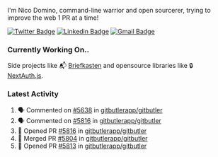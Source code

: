 
I'm Nico Domino, command-line warrior and open sourcerer, trying to improve the web 1 PR at a time!

[![Twitter Badge](https://img.shields.io/badge/-@ndom91-1ca0f1?style=flat-square&labelColor=1ca0f1&logo=twitter&logoColor=white&link=https://twitter.com/ndom91)](https://twitter.com/ndom91) [![Linkedin Badge](https://img.shields.io/badge/-ndom91-blue?style=flat-square&logo=Linkedin&logoColor=white&link=https://www.linkedin.com/in/ndom91/)](https://www.linkedin.com/in/ndom91/) [![Gmail Badge](https://img.shields.io/badge/-yo@ndo.dev-c14438?style=flat-square&logo=mail.ru&logoColor=white&link=mailto:yo@ndo.dev)](mailto:yo@ndo.dev)

### Currently Working On..

Side projects like 📬 [Briefkasten](https://briefkastenhq.com) and opensource libraries like 🔒 [NextAuth.js](https://github.com/nextauthjs/next-auth).

<!--START_SECTION_PROFILE_VIEWS:readme-info-->
<!--END_SECTION_PROFILE_VIEWS:readme-info-->

<!--START_SECTION_DAILY_COMMIT:readme-info-->
<!--END_SECTION_DAILY_COMMIT:readme-info-->

<!--START_SECTION_WEEKLY_COMMIT:readme-info-->
<!--END_SECTION_WEEKLY_COMMIT:readme-info-->

### Latest Activity

<!--START_SECTION:activity-->
1. 🗣 Commented on [#5638](https://github.com/gitbutlerapp/gitbutler/issues/5638#issuecomment-2538332427) in [gitbutlerapp/gitbutler](https://github.com/gitbutlerapp/gitbutler)
2. 🗣 Commented on [#5816](https://github.com/gitbutlerapp/gitbutler/pull/5816#issuecomment-2537410673) in [gitbutlerapp/gitbutler](https://github.com/gitbutlerapp/gitbutler)
3. 💪 Opened PR [#5816](https://github.com/gitbutlerapp/gitbutler/pull/5816) in [gitbutlerapp/gitbutler](https://github.com/gitbutlerapp/gitbutler)
4. 🎉 Merged PR [#5804](https://github.com/gitbutlerapp/gitbutler/pull/5804) in [gitbutlerapp/gitbutler](https://github.com/gitbutlerapp/gitbutler)
5. 💪 Opened PR [#5813](https://github.com/gitbutlerapp/gitbutler/pull/5813) in [gitbutlerapp/gitbutler](https://github.com/gitbutlerapp/gitbutler)
<!--END_SECTION:activity-->
